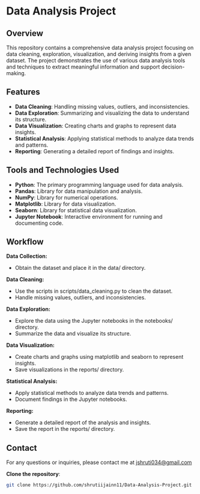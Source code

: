 # Data Analysis Project

## Overview
This repository contains a comprehensive data analysis project focusing on data cleaning, exploration, visualization, and deriving insights from a given dataset. The project demonstrates the use of various data analysis tools and techniques to extract meaningful information and support decision-making.

## Features
- **Data Cleaning**: Handling missing values, outliers, and inconsistencies.
- **Data Exploration**: Summarizing and visualizing the data to understand its structure.
- **Data Visualization**: Creating charts and graphs to represent data insights.
- **Statistical Analysis**: Applying statistical methods to analyze data trends and patterns.
- **Reporting**: Generating a detailed report of findings and insights.

## Tools and Technologies Used
- **Python**: The primary programming language used for data analysis.
- **Pandas**: Library for data manipulation and analysis.
- **NumPy**: Library for numerical operations.
- **Matplotlib**: Library for data visualization.
- **Seaborn**: Library for statistical data visualization.
- **Jupyter Notebook**: Interactive environment for running and documenting code.

## Workflow
**Data Collection:**
- Obtain the dataset and place it in the data/ directory.

**Data Cleaning:**
- Use the scripts in scripts/data_cleaning.py to clean the dataset.
- Handle missing values, outliers, and inconsistencies.
  
**Data Exploration:**
- Explore the data using the Jupyter notebooks in the notebooks/ directory.
- Summarize the data and visualize its structure.
  
**Data Visualization:**
- Create charts and graphs using matplotlib and seaborn to represent insights.
- Save visualizations in the reports/ directory.

**Statistical Analysis:**
- Apply statistical methods to analyze data trends and patterns.
- Document findings in the Jupyter notebooks.
  
**Reporting:**
- Generate a detailed report of the analysis and insights.
- Save the report in the reports/ directory.

## Contact
For any questions or inquiries, please contact me at jshruti034@gmail.com

**Clone the repository**:
```bash
git clone https://github.com/shrutiijainn11/Data-Analysis-Project.git

